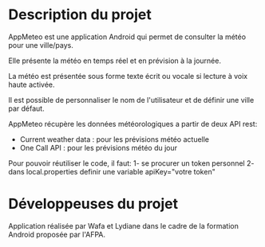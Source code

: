 
# Description du projet

AppMeteo est une application Android qui permet de consulter la météo pour une ville/pays.

Elle présente la météo en temps réel et en prévision à la journée.

La météo est présentée sous forme texte écrit ou vocale si lecture à voix haute activée.

Il est possible de personnaliser le nom de l'utilisateur et de définir une ville par défaut.

AppMeteo récupère les données météorologiques a partir de deux API rest:

  - Current weather data : pour les prévisions météo actuelle
  - One Call API : pour les prévisions météo du jour

Pour pouvoir réutiliser le code, il faut:
	1- se procurer un token personnel
	2- dans local.properties definir une variable apiKey="votre token" 
	
# Développeuses du projet

Application réalisée par Wafa et Lydiane dans le cadre de la formation Android proposée par l'AFPA. 





